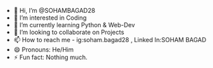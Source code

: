 - 👋 Hi, I’m @SOHAMBAGAD28
- 👀 I’m interested in Coding
- 🌱 I’m currently learning Python & Web-Dev
- 💞️ I’m looking to collaborate on Projects
- 📫 How to reach me - ig:soham.bagad28 , Linked In:SOHAM BAGAD
- 😄 Pronouns: He/Him
- ⚡ Fun fact: Nothing much.

